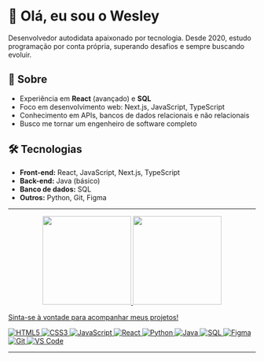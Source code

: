# 👋 Olá, eu sou o Wesley

Desenvolvedor autodidata apaixonado por tecnologia. Desde 2020, estudo programação por conta própria, superando desafios e sempre buscando evoluir.

## 🚀 Sobre

- Experiência em **React** (avançado) e **SQL**
- Foco em desenvolvimento web: Next.js, JavaScript, TypeScript
- Conhecimento em APIs, bancos de dados relacionais e não relacionais
- Busco me tornar um engenheiro de software completo

## 🛠️ Tecnologias

- **Front-end:** React, JavaScript, Next.js, TypeScript
- **Back-end:** Java (básico)
- **Banco de dados:** SQL
- **Outros:** Python, Git, Figma

---

<div align="center">
  <a href="https://github.com/SEU_USUARIO">
  <img height="180em" src="https://github-readme-stats.vercel.app/api?username=WesleyJunio0&show_icons=true&theme=dracula&include_all_commits=true&count_private=true"/>
  <img height="180em" src="https://github-readme-stats.vercel.app/api/top-langs/?username=wesleyjunio0&layout=compact&langs_count=7&theme=dracula"/>
</div>

Sinta-se à vontade para acompanhar meus projetos!

![HTML5](https://img.shields.io/badge/-HTML5-E34F26?logo=html5&logoColor=fff&style=flat)
![CSS3](https://img.shields.io/badge/-CSS3-1572B6?logo=css3&logoColor=fff&style=flat)
![JavaScript](https://img.shields.io/badge/-JavaScript-F7DF1E?logo=javascript&logoColor=000&style=flat)
![React](https://img.shields.io/badge/-React-61DAFB?logo=react&logoColor=000&style=flat)
![Python](https://img.shields.io/badge/-Python-3776AB?logo=python&logoColor=fff&style=flat)
![Java](https://img.shields.io/badge/-Java-007396?logo=java&logoColor=fff&style=flat)
![SQL](https://img.shields.io/badge/-SQL-4479A1?logo=postgresql&logoColor=fff&style=flat)
![Figma](https://img.shields.io/badge/-Figma-F24E1E?logo=figma&logoColor=fff&style=flat)
![Git](https://img.shields.io/badge/-Git-F05032?logo=git&logoColor=fff&style=flat)
![VS Code](https://img.shields.io/badge/-VS%20Code-007ACC?logo=visual-studio-code&logoColor=fff&style=flat)

---
